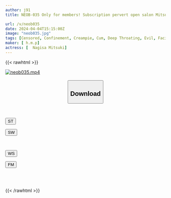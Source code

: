 ```yaml
---
author: j91
title: NEOB-035 Only for members! Subscription pervert open salon Mitsuki Nagisa

url: /v/neob035
date: 2024-04-04T15:15:00Z
image: "neob035.jpg"
tags: [Censored, Confinement, Creampie, Cum, Deep Throating, Evil, Facials, Nasty&Hardcore, Promiscuity, Restraint, Solowork]
maker: [ h.m.p]
actress: [  Nagisa Mitsuki]
---
```



{{< rawhtml >}}

<div class="video" data-videoid="6Px7O4BoVQtoAy">
    <a href="javascript:;">
        <img src="/v/neob035/neob035.jpg" width="WIDTH" height="HEIGHT" alt="neob035.mp4" loading="lazy">
    </a>
</div>

<script type="text/javascript" src="https://j91.asia/asset/on-demand-st.js"></script>

<br>
  <link rel="stylesheet" href="https://j91.asia/asset/bs5.css">
  
  <center>
  <button class="btn btn-primary" type="button" data-bs-toggle="collapse" data-bs-target=".multi-collapse" aria-expanded="false" aria-controls="multiCollapseExample1 multiCollapseExample2"><h2>Download</h2></button></center>
</p>
<div class="row">
  <div class="col">
    <div class="collapse multi-collapse" id="multiCollapseExample1">
      <div class="card card-body">
	      	      <br>
<div class="buttons">  
<p><a href="https://streamtape.to/v/6Px7O4BoVQtoAy" target="_blank"><button class="btn-hover color-3"><i class="fa fa-download"></i> ST</button></a></p>
<p><a href="https://asnwish.com/k72owr42xc46" target="_blank"><button class="btn-hover color-2"><i class="fa fa-download"></i> SW</button></a></p></div>
    </div>
  </div>
</div>
  <div class="col">
    <div class="collapse multi-collapse" id="multiCollapseExample2">
      <div class="card card-body">
	      <br>
<div class="buttons">
<p><a href="https://wolfstream.tv/1nh0n4yt91gp"><button class="btn-hover color-9"><i class="fa fa-download"></i> WS</button></a></p>
<p><a href="javascript:;"><button class="btn-hover color-8"><i class="fa fa-download"></i> FM</button></a></p></div>
<br><br>
      </div>
    </div>
  </div>
</div>

{{< /rawhtml >}}